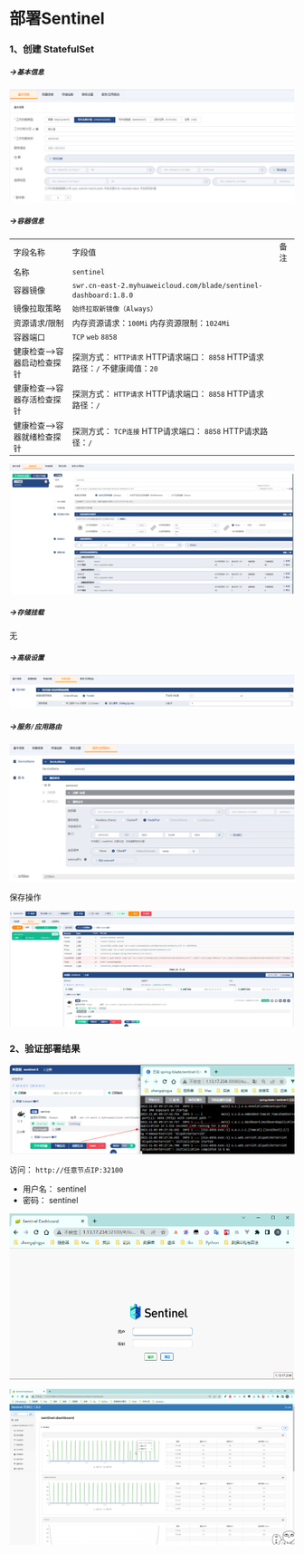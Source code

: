 # 部署Sentinel

### 1、创建 StatefulSet

##### ->`基本信息`

![img_30.png](images/kuboard-springblade-sentinel-01.png)

##### ->`容器信息`

|                          |                                                                  |      |
| ------------------------ |------------------------------------------------------------------| ---- |
| 字段名称                 | 字段值                                                              | 备注 |
| 名称                     | `sentinel`                                                       |      |
| 容器镜像         | `swr.cn-east-2.myhuaweicloud.com/blade/sentinel-dashboard:1.8.0` |      |
| 镜像拉取策略             | `始终拉取新镜像（Always）`                                                |      |
| 资源请求/限制            | 内存资源请求：`100Mi` 内存资源限制：`1024Mi`                                   |      |
| 容器端口                 | `TCP` `web` `8858`                                               |      |
| 健康检查-->容器启动检查探针 | 探测方式： `HTTP请求` HTTP请求端口： `8858` HTTP请求路径：`/` 不健康阈值：`20`          |      |
| 健康检查-->容器存活检查探针 | 探测方式： `HTTP请求` HTTP请求端口： `8858` HTTP请求路径：`/`                     |      |
| 健康检查-->容器就绪检查探针 | 探测方式： `TCP连接` HTTP请求端口： `8858` HTTP请求路径：`/`                      |      |

![img_35.png](images/kuboard-springblade-sentinel-02.png)

##### ->`存储挂载`

无

##### ->`高级设置`

![img_33.png](images/kuboard-springblade-sentinel-03.png)

##### ->`服务/应用路由`

![img_34.png](images/kuboard-springblade-sentinel-04.png)

保存操作

![img_31.png](images/kuboard-springblade-sentinel-05.png)

### 2、验证部署结果

![img_32.png](images/kuboard-springblade-sentinel-06.png)

访问： `http://任意节点IP:32100`

- 用户名： sentinel
- 密码： sentinel

![img_36.png](images/kuboard-springblade-sentinel-07.png)

![img_37.png](images/kuboard-springblade-sentinel-08.png)
